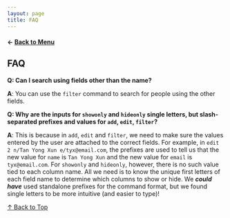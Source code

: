 ```yaml
---
layout: page
title: FAQ
---
```


#### ← [Back to Menu](../UserGuide.md)

## FAQ

**Q: Can I search using fields other than the name?**

**A**: You can use the `filter` command to search for people using the other fields.

**Q: Why are the inputs for `showonly` and `hideonly` single letters, but slash-separated prefixes and values for `add`, `edit`, `filter`?**


**A**: This is because in `add`, `edit` and `filter`, we need to make sure the values entered by the user are attached 
to the correct fields. For example, in `edit 2 n/Tan Yong Xun e/tyx@email.com`, the prefixes are used to tell us that 
the new value for `name` is `Tan Yong Xun` and the new value for `email` is `tyx@email.com`.
For `showonly` and `hideonly`, however, there is no such value tied to each column name. All we need is to know the 
unique first letters of each field name to determine which columns to show or hide. We ***could have*** used 
standalone prefixes for the command format, but we found single letters to be more intuitive (and easier to type)!

[comment]: <> (**Q: What is the difference between `list /i n p e` and `showonly n p e`?**)

[comment]: <> (**A**: There are two differences. Firstly, calling `list` will result in *all* residents being listed. This means that )

[comment]: <> (any effects of `find` or `filter` will be erased, and the full resident list will be displayed in the table. Secondly, )

[comment]: <> (`list /i` &#40;and any other version of `list`&#41; will produce the same result *regardless* of the current state of the table. )

[comment]: <> (This is unlike `showonly`, which can only restrict the table view based on columns that are already present.  )


[↑ Back to Top](#back-to-menu)
